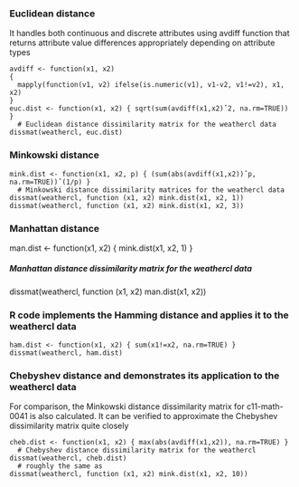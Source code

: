 ### Euclidean distance 

It handles both continuous 
and discrete attributes using
avdiff function that returns 
attribute value differences 
appropriately depending on attribute types
```
avdiff <- function(x1, x2)
{
  mapply(function(v1, v2) ifelse(is.numeric(v1), v1-v2, v1!=v2), x1, x2)
}
euc.dist <- function(x1, x2) { sqrt(sum(avdiff(x1,x2)ˆ2, na.rm=TRUE)) }
  # Euclidean distance dissimilarity matrix for the weathercl data
dissmat(weathercl, euc.dist)
```

### Minkowski distance

```
mink.dist <- function(x1, x2, p) { (sum(abs(avdiff(x1,x2))ˆp, na.rm=TRUE))ˆ(1/p) }
  # Minkowski distance dissimilarity matrices for the weathercl data
dissmat(weathercl, function (x1, x2) mink.dist(x1, x2, 1))
dissmat(weathercl, function (x1, x2) mink.dist(x1, x2, 3))
```

###  Manhattan distance 
man.dist <- function(x1, x2) { mink.dist(x1, x2, 1) }
  ##### Manhattan distance dissimilarity matrix for the weathercl data
dissmat(weathercl, function (x1, x2) man.dist(x1, x2))


### R code implements the Hamming distance and applies it to the weathercl data

```
ham.dist <- function(x1, x2) { sum(x1!=x2, na.rm=TRUE) }
dissmat(weathercl, ham.dist)
```


### Chebyshev distance and demonstrates its application to the weathercl data
For comparison, the Minkowski distance dissimilarity matrix for c11-math-0041 is also calculated. It can be verified to approximate the Chebyshev dissimilarity matrix quite closely
```
cheb.dist <- function(x1, x2) { max(abs(avdiff(x1,x2)), na.rm=TRUE) }
  # Chebyshev distance dissimilarity matrix for the weathercl
dissmat(weathercl, cheb.dist)
  # roughly the same as
dissmat(weathercl, function (x1, x2) mink.dist(x1, x2, 10))
```